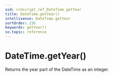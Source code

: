 ```yaml
---
uid: crmscript_ref_DateTime_getYear
title: DateTime.getYear()
intellisense: DateTime.getYear
sortOrder: 235
keywords: getYear()
so.topic: reference
---
```


# DateTime.getYear()

Returns the year part of the DateTime as an integer.

